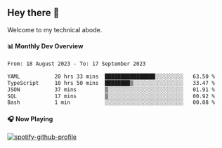 ## Hey there 👋

Welcome to my technical abode.

#### 📊 Monthly Dev Overview
<!--START_SECTION:waka-->

```txt
From: 18 August 2023 - To: 17 September 2023

YAML           20 hrs 33 mins  ████████████████░░░░░░░░░   63.50 %
TypeScript     10 hrs 50 mins  ████████▒░░░░░░░░░░░░░░░░   33.47 %
JSON           37 mins         ▒░░░░░░░░░░░░░░░░░░░░░░░░   01.91 %
SQL            17 mins         ▒░░░░░░░░░░░░░░░░░░░░░░░░   00.92 %
Bash           1 min           ░░░░░░░░░░░░░░░░░░░░░░░░░   00.08 %
```

<!--END_SECTION:waka-->

#### 🎧 Now Playing

[![spotify-github-profile](https://spotify-github-profile.vercel.app/api/view?uid=james2mid&cover_image=true&theme=natemoo-re)](https://open.spotify.com/user/james2mid?si=2b3baf2b09cb499e)
